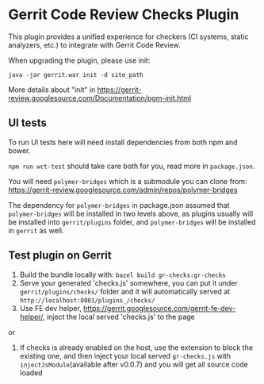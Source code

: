 # Gerrit Code Review Checks Plugin

This plugin provides a unified experience for checkers (CI systems, static
analyzers, etc.) to integrate with Gerrit Code Review.

When upgrading the plugin, please use init:

    java -jar gerrit.war init -d site_path

More details about "init" in https://gerrit-review.googlesource.com/Documentation/pgm-init.html

## UI tests

To run UI tests here will need install dependencies from both npm and bower.

`npm run wct-test` should take care both for you, read more in `package.json`.

You will need `polymer-bridges` which is a submodule you can clone from: https://gerrit-review.googlesource.com/admin/repos/polymer-bridges

The dependency for `polymer-bridges` in package.json assumed that `polymer-bridges` will be installed in two levels above, as
plugins usually will be installed into `gerrit/plugins` folder, and `polymer-bridges` will be installed in `gerrit` as well.

## Test plugin on Gerrit

1. Build the bundle locally with: `bazel build gr-checks:gr-checks`
2. Serve your generated 'checks.js' somewhere, you can put it under `gerrit/plugins/checks/` folder and it will automatically served at `http://localhost:8081/plugins_/checks/`
3. Use FE dev helper, https://gerrit.googlesource.com/gerrit-fe-dev-helper/, inject the local served 'checks.js' to the page

or

1. If checks is already enabled on the host, use the extension to block the existing one, and then inject your local served `gr-checks.js` with `injectJsModule`(available after v0.0.7) and you will get all source code loaded